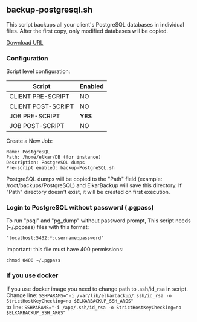 ## backup-postgresql.sh

This script backups all your client's PostgreSQL databases in individual files.
After the first copy, only modified databases will be copied.

[Download URL](https://github.com/elkarbackup/elkarbackup-scripts/raw/master/backup-mysql/backup-mysql.sh)

### Configuration

Script level configuration:

| Script              | Enabled  |
| ------------------- | -------- |
| CLIENT PRE-SCRIPT   |  NO      |
| CLIENT POST-SCRIPT  |  NO      | 
| JOB PRE-SCRIPT      |  __YES__ |
| JOB POST-SCRIPT     |  NO      |

Create a New Job:

```
Name: PostgreSQL
Path: /home/elkar/DB (for instance)
Description: PostgreSQL dumps
Pre-script enabled: backup-PostgreSQL.sh

```

PostgreSQL dumps will be copied to the "Path" field (example: /root/backups/PostgreSQL) and ElkarBackup will save this directory. If "Path" directory doesn't exist, it will be created on first execution.


### Login to PostgreSQL without password (.pgpass)


To run "psql" and "pg_dump" without password prompt, This script needs (~/.pgpass) files with this format:

`"localhost:5432:*:username:password"`


Important: this file must have 400 permissions:

`chmod 0400 ~/.pgpass`

### If you use docker

If you use docker image you need to change path to .ssh/id_rsa in script.  
Change line: `SSHPARAMS="-i /var/lib/elkarbackup/.ssh/id_rsa -o StrictHostKeyChecking=no $ELKARBACKUP_SSH_ARGS"`  
to line: `SSHPARAMS="-i /app/.ssh/id_rsa -o StrictHostKeyChecking=no $ELKARBACKUP_SSH_ARGS"`
